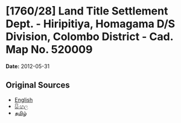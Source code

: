 # [1760/28] Land Title Settlement Dept. - Hiripitiya, Homagama D/S Division, Colombo District - Cad. Map No. 520009

**Date:** 2012-05-31

## Original Sources

- [English](https://documents.gov.lk/view/extra-gazettes/2012/5/1760-28_E.pdf)
- [සිංහල](https://documents.gov.lk/view/extra-gazettes/2012/5/1760-28_S.pdf)
- [தமிழ்](https://documents.gov.lk/view/extra-gazettes/2012/5/1760-28_T.pdf)
